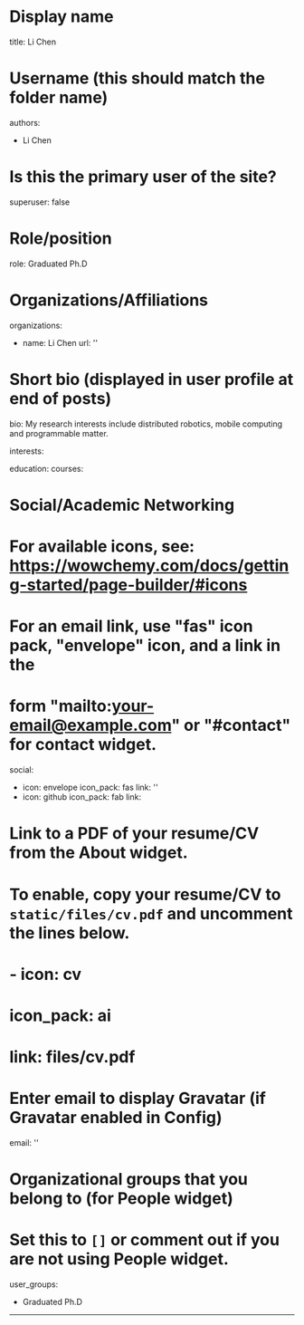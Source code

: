 # Display name
title: Li Chen

# Username (this should match the folder name)
authors:
  - Li Chen

# Is this the primary user of the site?
superuser: false

# Role/position
role: Graduated Ph.D

# Organizations/Affiliations
organizations:
  - name: Li Chen
    url: ''

# Short bio (displayed in user profile at end of posts)
bio: My research interests include distributed robotics, mobile computing and programmable matter.

interests:
  

education:
  courses:
    

# Social/Academic Networking
# For available icons, see: https://wowchemy.com/docs/getting-started/page-builder/#icons
#   For an email link, use "fas" icon pack, "envelope" icon, and a link in the
#   form "mailto:your-email@example.com" or "#contact" for contact widget.
social:
  - icon: envelope
    icon_pack: fas
    link: ''
  - icon: github
    icon_pack: fab
    link: 
# Link to a PDF of your resume/CV from the About widget.
# To enable, copy your resume/CV to `static/files/cv.pdf` and uncomment the lines below.
# - icon: cv
#   icon_pack: ai
#   link: files/cv.pdf

# Enter email to display Gravatar (if Gravatar enabled in Config)
email: ''

# Organizational groups that you belong to (for People widget)
#   Set this to `[]` or comment out if you are not using People widget.
user_groups:
  - Graduated Ph.D
---


